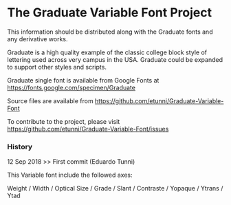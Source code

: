 # The Graduate Variable Font Project

This information should be distributed along with the Graduate fonts and any derivative works.

Graduate is a high quality example of the classic college block style of lettering used across very campus in the USA.
Graduate could be expanded to support other styles and scripts.

Graduate single font is available from Google Fonts at https://fonts.google.com/specimen/Graduate

Source files are available from https://github.com/etunni/Graduate-Variable-Font

To contribute to the project, please visit https://github.com/etunni/Graduate-Variable-Font/issues

### History

12 Sep 2018 >> First commit (Eduardo Tunni) 

This Variable font include the followed axes: 

Weight / Width / Optical Size / Grade / Slant / Contraste / Yopaque / Ytrans / Ytad
